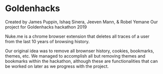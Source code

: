 # Goldenhacks
Created by James Puppin, Ishaq Sinera, Jeeven Mann, & Robel Yemane
Our project for Goldenhacks hackathon 2019

Nuke.me is a chrome browser extension that deletes all traces of a user from the last 10 years of browsing history.

Our original idea was to remove all brownser history, cookies, bookmarks, themes, etc.
We managed to accomplish all but removing themes and bookmarks within the hackathon, although these are functionalities that can be worked on later as we progress with the project.
